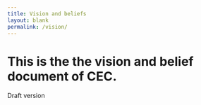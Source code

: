 ```yaml
---
title: Vision and beliefs
layout: blank
permalink: /vision/
---
```


# This is the the vision and belief document of CEC.
Draft version
